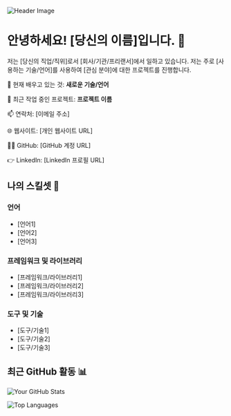 ![Header Image](/path/to/header_image.png)

# 안녕하세요! [당신의 이름]입니다. 👋

저는 [당신의 직업/직위]로서 [회사/기관/프리랜서]에서 일하고 있습니다. 저는 주로 [사용하는 기술/언어]를 사용하여 [관심 분야]에 대한 프로젝트를 진행합니다.

🌱 현재 배우고 있는 것: **새로운 기술/언어**

🔭 최근 작업 중인 프로젝트: **프로젝트 이름**

📫 연락처: [이메일 주소]

🌐 웹사이트: [개인 웹사이트 URL]

👩‍💻 GitHub: [GitHub 계정 URL]

👉 LinkedIn: [LinkedIn 프로필 URL]

## 나의 스킬셋 🚀

### 언어
- [언어1]
- [언어2]
- [언어3]

### 프레임워크 및 라이브러리
- [프레임워크/라이브러리1]
- [프레임워크/라이브러리2]
- [프레임워크/라이브러리3]

### 도구 및 기술
- [도구/기술1]
- [도구/기술2]
- [도구/기술3]

## 최근 GitHub 활동 📊

![Your GitHub Stats](https://github-readme-stats.vercel.app/api?username=kwonkyungryul&show_icons=true&theme=radical)

![Top Languages](https://github-readme-stats.vercel.app/api/top-langs/?username=kwonkyungryul&layout=compact&theme=radical)

